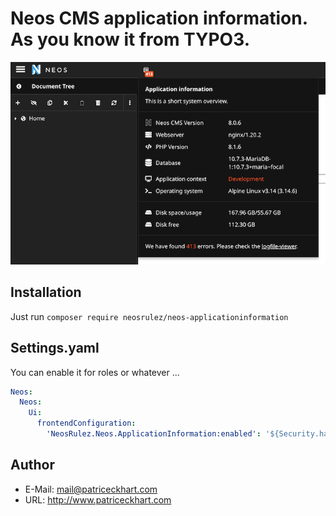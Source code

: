 # Neos CMS application information. As you know it from TYPO3.

![ApplicationInformation](https://raw.githubusercontent.com/patriceckhart/NeosRulez.Neos.ApplicationInformation/master/Preview.png)

## Installation

Just run ```composer require neosrulez/neos-applicationinformation```

## Settings.yaml

You can enable it for roles or whatever ...

```yaml
Neos:
  Neos:
    Ui:
      frontendConfiguration:
        'NeosRulez.Neos.ApplicationInformation:enabled': '${Security.hasRole("Acme.Site:Editor") ? true : false}'
```

## Author

* E-Mail: mail@patriceckhart.com
* URL: http://www.patriceckhart.com
